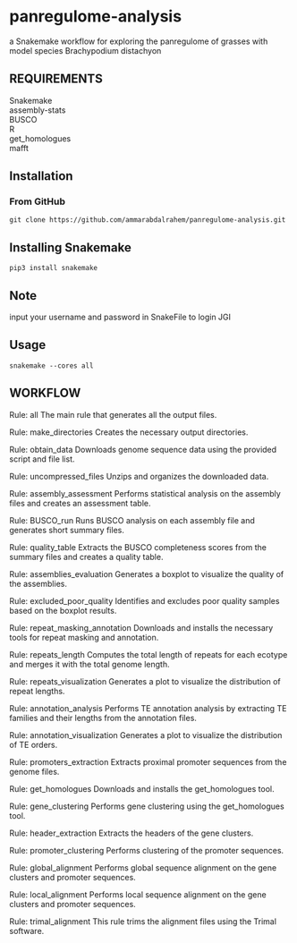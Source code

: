 # panregulome-analysis
a Snakemake workflow for exploring the panregulome of grasses with model species Brachypodium distachyon


## REQUIREMENTS
Snakemake <br />
assembly-stats <br />
BUSCO <br />
R <br />
get_homologues <br />
mafft <br />



## Installation

### From GitHub
```
git clone https://github.com/ammarabdalrahem/panregulome-analysis.git
```
## Installing Snakemake 
```
pip3 install snakemake
```
## Note
input your username and password in SnakeFile to login JGI

## Usage
```
snakemake --cores all
```
## WORKFLOW
Rule: all
The main rule that generates all the output files.

Rule: make_directories
Creates the necessary output directories.

Rule: obtain_data
Downloads genome sequence data using the provided script and file list.

Rule: uncompressed_files
Unzips and organizes the downloaded data.

Rule: assembly_assessment
Performs statistical analysis on the assembly files and creates an assessment table.

Rule: BUSCO_run
Runs BUSCO analysis on each assembly file and generates short summary files.

Rule: quality_table
Extracts the BUSCO completeness scores from the summary files and creates a quality table.

Rule: assemblies_evaluation
Generates a boxplot to visualize the quality of the assemblies.

Rule: excluded_poor_quality
Identifies and excludes poor quality samples based on the boxplot results.

Rule: repeat_masking_annotation
Downloads and installs the necessary tools for repeat masking and annotation.

Rule: repeats_length
Computes the total length of repeats for each ecotype and merges it with the total genome length.

Rule: repeats_visualization
Generates a plot to visualize the distribution of repeat lengths.

Rule: annotation_analysis
Performs TE annotation analysis by extracting TE families and their lengths from the annotation files.

Rule: annotation_visualization
Generates a plot to visualize the distribution of TE orders.

Rule: promoters_extraction
Extracts proximal promoter sequences from the genome files.

Rule: get_homologues
Downloads and installs the get_homologues tool.

Rule: gene_clustering
Performs gene clustering using the get_homologues tool.

Rule: header_extraction
Extracts the headers of the gene clusters.

Rule: promoter_clustering
Performs clustering of the promoter sequences.

Rule: global_alignment
Performs global sequence alignment on the gene clusters and promoter sequences.

Rule: local_alignment
Performs local sequence alignment on the gene clusters and promoter sequences.

Rule: trimal_alignment
This rule trims the alignment files using the Trimal software.
